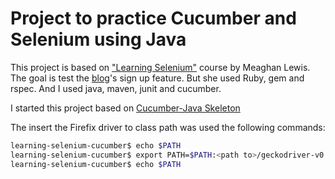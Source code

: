 # Project to practice Cucumber and Selenium using Java

This project is based on ["Learning Selenium"](https://www.linkedin.com/learning/learning-selenium/using-the-api-2?pathUrn=urn%3Ali%3AlyndaLearningPath%3A57f7e27c3dd559e018dfe994) course by Meaghan Lewis. The goal is test the [blog](https://selenium-blog.herokuapp.com/)'s sign up feature. But she used Ruby, gem and rspec. And I used java, maven, junit and cucumber. 

I started this project based on [Cucumber-Java Skeleton](https://github.com/cucumber/cucumber-java-skeleton)

The insert the Firefix driver to class path was used the following commands:
```sh
learning-selenium-cucumber$ echo $PATH
learning-selenium-cucumber$ export PATH=$PATH:<path to>/geckodriver-v0.26.0-linux64
learning-selenium-cucumber$ echo $PATH
```












